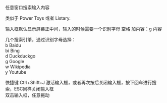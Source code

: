 任意窗口搜索输入内容

类似于 Power Toys 或者 Listary.

输入框默认显示屏幕正中间，输入的时候需要一个识别字母 空格 加内容：g 内容

几个搜索引擎，通过识别字母选择：<br>
b Baidu<br>
bi Bing<br>
d Duckduckgo<br>
g Google<br>
w Wikipedia<br>
y Youtube

快捷键 Ctrl+Shift+J 激活输入框，或者再次按后关闭输入框，按下回车进行搜索，ESC同样关闭输入框<br>
双击输入框，任意拖动
